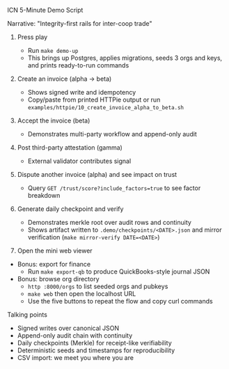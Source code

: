 ICN 5-Minute Demo Script

Narrative: "Integrity-first rails for inter-coop trade"

1) Press play
   - Run `make demo-up`
   - This brings up Postgres, applies migrations, seeds 3 orgs and keys, and prints ready-to-run commands

2) Create an invoice (alpha → beta)
   - Shows signed write and idempotency
   - Copy/paste from printed HTTPie output or run `examples/httpie/10_create_invoice_alpha_to_beta.sh`

3) Accept the invoice (beta)
   - Demonstrates multi-party workflow and append-only audit

4) Post third-party attestation (gamma)
   - External validator contributes signal

5) Dispute another invoice (alpha) and see impact on trust
   - Query `GET /trust/score?include_factors=true` to see factor breakdown

6) Generate daily checkpoint and verify
   - Demonstrates merkle root over audit rows and continuity
   - Shows artifact written to `.demo/checkpoints/<DATE>.json` and mirror verification (`make mirror-verify DATE=<DATE>`)

7) Open the mini web viewer
- Bonus: export for finance
  - Run `make export-qb` to produce QuickBooks-style journal JSON
- Bonus: browse org directory
  - `http :8000/orgs` to list seeded orgs and pubkeys
   - `make web` then open the localhost URL
   - Use the five buttons to repeat the flow and copy curl commands

Talking points
- Signed writes over canonical JSON
- Append-only audit chain with continuity
- Daily checkpoints (Merkle) for receipt-like verifiability
- Deterministic seeds and timestamps for reproducibility
- CSV import: we meet you where you are


